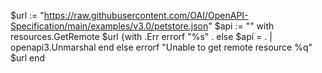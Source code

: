 $url := "https://raw.githubusercontent.com/OAI/OpenAPI-Specification/main/examples/v3.0/petstore.json"
$api := ""
with resources.GetRemote $url
  {with .Err 
     errorf "%s" . 
  else 
    $api = . | openapi3.Unmarshal
  end 
  else
  errorf "Unable to get remote resource %q" $url 
end

